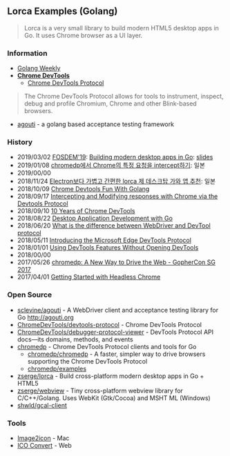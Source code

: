 ## Lorca Examples (Golang)
> Lorca is a very small library to build modern HTML5 desktop apps in Go. It uses Chrome browser as a UI layer. 

### Information
- [Golang Weekly](https://golangweekly.com/)
- [**Chrome DevTools**](https://developers.google.com/web/tools/chrome-devtools/)
    - [Chrome DevTools Protocol](https://chromedevtools.github.io/devtools-protocol/)

> The Chrome DevTools Protocol allows for tools to instrument, inspect, debug and profile Chromium, Chrome and other Blink-based browsers.
- [agouti](https://agouti.org/) - a golang based acceptance testing framework


### History
- 2019/03/02 [FOSDEM'19](https://fosdem.org/2019/): [Building modern desktop apps in Go](https://fosdem.org/2019/schedule/event/godesktopapps/): [slides](https://fosdem.org/2019/schedule/event/godesktopapps/attachments/slides/2994/export/events/attachments/godesktopapps/slides/2994/slides.pdf)
- 2019/01/08 [chromedp에서 Chrome의 특정 요청을 intercept하기](https://qiita.com/knqyf263/items/d355ffb8dfa92530ee11): 일본
- 2019/00/00
- 2018/11/24 [Electron보다 가볍고 간편한 lorca 제 데스크탑 가와 앱 추천](https://qiita.com/shwld/items/a0795586bc3b9e30a540): 일본
- 2018/10/09 [Chrome Devtools Fun With Golang](https://codedharma.com/posts/chrome-devtools-fun-with-golang/)
- 2018/09/17 [Intercepting and Modifying responses with Chrome via the Devtools Protocol](https://blog.shapesecurity.com/2018/09/17/intercepting-and-modifying-responses-with-chrome-via-the-devtools-protocol/)
- 2018/09/10 [10 Years of Chrome DevTools](https://blog.chromium.org/2018/09/10-years-of-chrome-devtools.html)
- 2018/08/22 [Desktop Application Development with Go](http://www.cihanozhan.com/desktop-application-development-with-go/)
- 2018/06/20 [What is the difference between WebDriver and DevTool protocol](https://stackoverflow.com/questions/50939116/what-is-the-difference-between-webdriver-and-devtool-protocol)
- 2018/05/11 [Introducing the Microsoft Edge DevTools Protocol](https://blogs.windows.com/msedgedev/2018/05/11/introducing-edge-devtools-protocol/)
- 2018/01/01 [Using DevTools Features Without Opening DevTools](https://developers.google.com/web/updates/2018/01/devtools-without-devtools)
- 2018/00/00
- 2017/05/26 [chromedp: A New Way to Drive the Web - GopherCon SG 2017](https://www.youtube.com/watch?v=_7pWCg94sKw)
- 2017/04/01 [Getting Started with Headless Chrome](https://developers.google.com/web/updates/2017/04/headless-chrome)


### Open Source
- [sclevine/agouti](https://github.com/sclevine/agouti) - A WebDriver client and acceptance testing library for Go http://agouti.org
- [ChromeDevTools/devtools-protocol](https://github.com/ChromeDevTools/devtools-protocol) - Chrome DevTools Protocol
- [ChromeDevTools/debugger-protocol-viewer](https://github.com/ChromeDevTools/debugger-protocol-viewer) - DevTools Protocol API docs—its domains, methods, and events
- [chromedp](https://github.com/chromedp) - Chrome DevTools Protocol clients and tools for Go
    - [chromedp/chromedp](https://github.com/chromedp/chromedp) - A faster, simpler way to drive browsers supporting the Chrome DevTools Protocol
    - [chromedp/examples](https://github.com/chromedp/examples)
- [zserge/lorca](https://github.com/zserge/lorca) - Build cross-platform modern desktop apps in Go + HTML5
- [zserge/webview](https://github.com/zserge/webview) - Tiny cross-platform webview library for C/C++/Golang. Uses WebKit (Gtk/Cocoa) and MSHT    ML (Windows)
- [shwld/gcal-client](https://github.com/shwld/gcal-client)


### Tools
- [Image2icon](http://www.img2icnsapp.com/) - Mac
- [ICO Convert](https://icoconvert.com/) - Web
